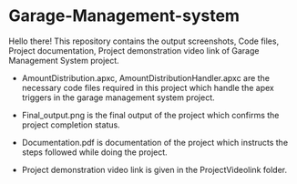 # Garage-Management-system
Hello there! 
This repository contains the output screenshots, Code files, Project documentation, Project demonstration video link of Garage Management System project.

- AmountDistribution.apxc, AmountDistributionHandler.apxc are the necessary code files required in this project which handle the apex triggers in the garage management system project.

- Final_output.png is the final output of the project which confirms the project completion status.

- Documentation.pdf is documentation of the project which instructs the steps followed while doing the project.

- Project demonstration video link is given in the ProjectVideolink folder.
